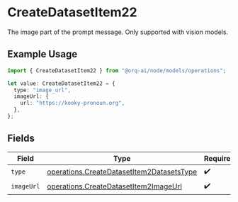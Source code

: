 # CreateDatasetItem22

The image part of the prompt message. Only supported with vision models.

## Example Usage

```typescript
import { CreateDatasetItem22 } from "@orq-ai/node/models/operations";

let value: CreateDatasetItem22 = {
  type: "image_url",
  imageUrl: {
    url: "https://kooky-pronoun.org",
  },
};
```

## Fields

| Field                                                                                                  | Type                                                                                                   | Required                                                                                               | Description                                                                                            |
| ------------------------------------------------------------------------------------------------------ | ------------------------------------------------------------------------------------------------------ | ------------------------------------------------------------------------------------------------------ | ------------------------------------------------------------------------------------------------------ |
| `type`                                                                                                 | [operations.CreateDatasetItem2DatasetsType](../../models/operations/createdatasetitem2datasetstype.md) | :heavy_check_mark:                                                                                     | N/A                                                                                                    |
| `imageUrl`                                                                                             | [operations.CreateDatasetItem2ImageUrl](../../models/operations/createdatasetitem2imageurl.md)         | :heavy_check_mark:                                                                                     | N/A                                                                                                    |